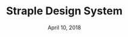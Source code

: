 ---
date: April 10, 2018
title: Straple Design System
link: https://www.straple.co/#/
image: images/tools/straple.jpg
description: Work faster. Work better. Work smarter. Straple is a full end to end design system, empowering you from brand to design, code and application.
tags:
- development
- sketch
type: Sketch File

# ================================
# TOOLS CATEGORIES AVAILABLE
# ================================
# - design
# - development
# - documentation
# - frameworks
# - sketch
#   type: Plugin
#   type: Sketch File
# ================================
---